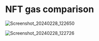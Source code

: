# NFT gas comparison

![Screenshot_20240228_122650](https://github.com/liquity/nft_gas_comparison/assets/701095/ab25af18-9d1b-4162-aa43-d95a141e626b)

![Screenshot_20240228_122726](https://github.com/liquity/nft_gas_comparison/assets/701095/34f88616-6cb2-481d-80a9-08ecd80da59d)
